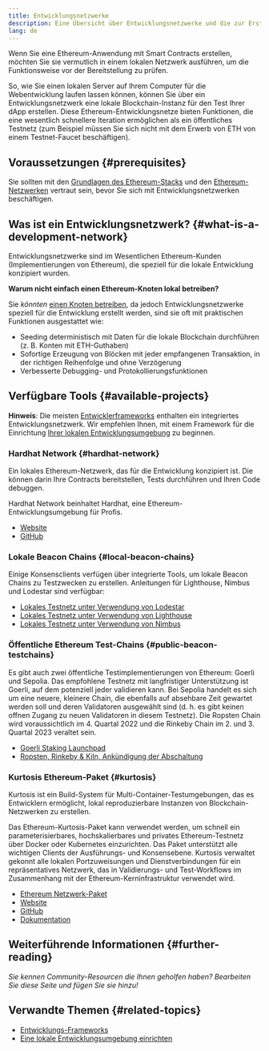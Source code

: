 ```yaml
---
title: Entwicklungsnetzwerke
description: Eine Übersicht über Entwicklungsnetzwerke und die zur Erstellung von Ethereum-Anwendungen verfügbaren Tools
lang: de
---
```


Wenn Sie eine Ethereum-Anwendung mit Smart Contracts erstellen, möchten Sie sie vermutlich in einem lokalen Netzwerk ausführen, um die Funktionsweise vor der Bereitstellung zu prüfen.

So, wie Sie einen lokalen Server auf Ihrem Computer für die Webentwicklung laufen lassen können, können Sie über ein Entwicklungsnetzwerk eine lokale Blockchain-Instanz für den Test Ihrer dApp erstellen. Diese Ethereum-Entwicklungsnetze bieten Funktionen, die eine wesentlich schnellere Iteration ermöglichen als ein öffentliches Testnetz (zum Beispiel müssen Sie sich nicht mit dem Erwerb von ETH von einem Testnet-Faucet beschäftigen).

## Voraussetzungen {#prerequisites}

Sie sollten mit den [Grundlagen des Ethereum-Stacks](/developers/docs/ethereum-stack/) und den [Ethereum-Netzwerken](/developers/docs/networks/) vertraut sein, bevor Sie sich mit Entwicklungsnetzwerken beschäftigen.

## Was ist ein Entwicklungsnetzwerk? {#what-is-a-development-network}

Entwicklungsnetzwerke sind im Wesentlichen Ethereum-Kunden (Implementierungen von Ethereum), die speziell für die lokale Entwicklung konzipiert wurden.

**Warum nicht einfach einen Ethereum-Knoten lokal betreiben?**

Sie _könnten_ [einen Knoten betreiben](/developers/docs/nodes-and-clients/#running-your-own-node), da jedoch Entwicklungsnetzwerke speziell für die Entwicklung erstellt werden, sind sie oft mit praktischen Funktionen ausgestattet wie:

- Seeding deterministisch mit Daten für die lokale Blockchain durchführen (z. B. Konten mit ETH-Guthaben)
- Sofortige Erzeugung von Blöcken mit jeder empfangenen Transaktion, in der richtigen Reihenfolge und ohne Verzögerung
- Verbesserte Debugging- und Protokollierungsfunktionen

## Verfügbare Tools {#available-projects}

**Hinweis**: Die meisten [Entwicklerframeworks](/developers/docs/frameworks/) enthalten ein integriertes Entwicklungsnetzwerk. Wir empfehlen Ihnen, mit einem Framework für die Einrichtung [Ihrer lokalen Entwicklungsumgebung](/developers/local-environment/) zu beginnen.

### Hardhat Network {#hardhat-network}

Ein lokales Ethereum-Netzwerk, das für die Entwicklung konzipiert ist. Die können darin Ihre Contracts bereitstellen, Tests durchführen und Ihren Code debuggen.

Hardhat Network beinhaltet Hardhat, eine Ethereum-Entwicklungsumgebung für Profis.

- [Website](https://hardhat.org/)
- [GitHub](https://github.com/nomiclabs/hardhat)

### Lokale Beacon Chains {#local-beacon-chains}

Einige Konsensclients verfügen über integrierte Tools, um lokale Beacon Chains zu Testzwecken zu erstellen. Anleitungen für Lighthouse, Nimbus und Lodestar sind verfügbar:

- [Lokales Testnetz unter Verwendung von Lodestar](https://chainsafe.github.io/lodestar/usage/local/)
- [Lokales Testnetz unter Verwendung von Lighthouse](https://lighthouse-book.sigmaprime.io/setup.html#local-testnets)
- [Lokales Testnetz unter Verwendung von Nimbus](https://github.com/status-im/nimbus-eth1/blob/master/fluffy/docs/local_testnet.md)

### Öffentliche Ethereum Test-Chains {#public-beacon-testchains}

Es gibt auch zwei öffentliche Testimplementierungen von Ethereum: Goerli und Sepolia. Das empfohlene Testnetz mit langfristiger Unterstützung ist Goerli, auf dem potenziell jeder validieren kann. Bei Sepolia handelt es sich um eine neuere, kleinere Chain, die ebenfalls auf absehbare Zeit gewartet werden soll und deren Validatoren ausgewählt sind (d. h. es gibt keinen offnen Zugang zu neuen Validatoren in diesem Testnetz). Die Ropsten Chain wird voraussichtlich im 4. Quartal 2022 und die Rinkeby Chain im 2. und 3. Quartal 2023 veraltet sein.

- [Goerli Staking Launchpad](https://goerli.launchpad.ethereum.org/)
- [Ropsten, Rinkeby & Kiln, Ankündigung der Abschaltung](https://blog.ethereum.org/2022/06/21/testnet-deprecation)

### Kurtosis Ethereum-Paket {#kurtosis}

Kurtosis ist ein Build-System für Multi-Container-Testumgebungen, das es Entwicklern ermöglicht, lokal reproduzierbare Instanzen von Blockchain-Netzwerken zu erstellen.

Das Ethereum-Kurtosis-Paket kann verwendet werden, um schnell ein parameterisierbares, hochskalierbares und privates Ethereum-Testnetz über Docker oder Kubernetes einzurichten. Das Paket unterstützt alle wichtigen Clients der Ausführungs- und Konsensebene. Kurtosis verwaltet gekonnt alle lokalen Portzuweisungen und Dienstverbindungen für ein repräsentatives Netzwerk, das in Validierungs- und Test-Workflows im Zusammenhang mit der Ethereum-Kerninfrastruktur verwendet wird.

- [Ethereum Netzwerk-Paket](https://github.com/ethpandaops/ethereum-package)
- [Website](https://www.kurtosis.com/)
- [GitHub](https://github.com/kurtosis-tech/kurtosis)
- [Dokumentation](https://docs.kurtosis.com/)

## Weiterführende Informationen {#further-reading}

_Sie kennen Community-Resourcen die Ihnen geholfen haben? Bearbeiten Sie diese Seite und fügen Sie sie hinzu!_

## Verwandte Themen {#related-topics}

- [Entwicklungs-Frameworks](/developers/docs/frameworks/)
- [Eine lokale Entwicklungsumgebung einrichten](/developers/local-environment/)
